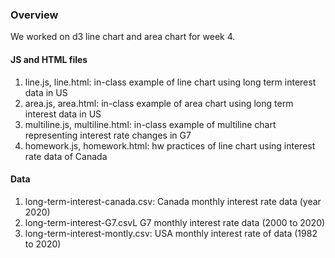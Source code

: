 ### Overview 
We worked on d3 line chart and area chart for week 4.  


#### JS and HTML files 
1. line.js, line.html: in-class example of line chart using long term interest data in US  
2. area.js, area.html: in-class example of area chart using long term interest data in US  
3. multiline.js, multiline.html: in-class example of multiline chart representing interest rate changes in G7  
4. homework.js, homework.html: hw practices of line chart using interest rate data of Canada


#### Data
1. long-term-interest-canada.csv: Canada monthly interest rate data (year 2020) 
2. long-term-interest-G7.csvL G7 monthly interest rate data (2000 to 2020)
3. long-term-interest-montly.csv: USA monthly interest rate of data (1982 to 2020)